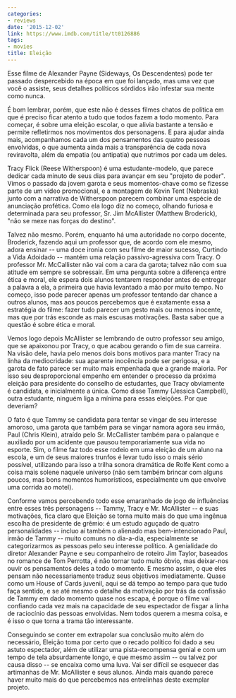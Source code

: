 ```yaml
---
categories:
- reviews
date: '2015-12-02'
link: https://www.imdb.com/title/tt0126886
tags:
- movies
title: Eleição
---
```


Esse filme de Alexander Payne (Sideways, Os Descendentes) pode ter passado despercebido na época em que foi lançado, mas uma vez que você o assiste, seus detalhes políticos sórdidos irão infestar sua mente como nunca.

É bom lembrar, porém, que este não é desses filmes chatos de política em que é preciso ficar atento a tudo que todos fazem a todo momento. Para começar, é sobre uma eleição escolar, o que alivia bastante a tensão e permite refletirmos nos movimentos dos personagens. E para ajudar ainda mais, acompanhamos cada um dos pensamentos das quatro pessoas envolvidas, o que aumenta ainda mais a transparência de cada nova reviravolta, além da empatia (ou antipatia) que nutrimos por cada um deles.

Tracy Flick (Reese Witherspoon) é uma estudante-modelo, que parece dedicar cada minuto de seus dias para avançar em seu "projeto de poder". Vimos o passado da jovem garota e seus momentos-chave como se fizesse parte de um vídeo promocional, e a montagem de Kevin Tent (Nebraska) junto com a narrativa de Witherspoon parecem combinar uma espécie de anunciação profética. Como ela logo diz no começo, olhando furiosa e determinada para seu professor, Sr. Jim McAllister (Matthew Broderick), "não se mexe nas forças do destino".

Talvez não mesmo. Porém, enquanto há uma autoridade no corpo docente, Broderick, fazendo aqui um professor que, de acordo com ele mesmo, adora ensinar -- uma doce ironia com seu filme de maior sucesso, Curtindo a Vida Adoidado -- mantém uma relação passivo-agressiva com Tracy. O professor Mr. McCallister não vai com a cara da garota; talvez não com sua atitude em sempre se sobressair. Em uma pergunta sobre a diferença entre ética e moral, ele espera dois alunos tentarem responder antes de entregar a palavra a ela, a primeira que havia levantado a mão por muito tempo. No começo, isso pode parecer apenas um professor tentando dar chance a outros alunos, mas aos poucos percebemos que é exatamente essa a estratégia do filme: fazer tudo parecer um gesto mais ou menos inocente, mas que por trás esconde as mais escusas motivações. Basta saber que a questão é sobre ética e moral.

Vemos logo depois McAllister se lembrando de outro professor seu amigo, que se apaixonou por Tracy, o que acabou gerando o fim de sua carreira. Na visão dele, havia pelo menos dois bons motivos para manter Tracy na linha da mediocridade: sua aparente inocência pode ser perigosa, e a garota de fato parece ser muito mais empenhada que a grande maioria. Por isso seu desproporcional empenho em entender o processo da próxima eleição para presidente do conselho de estudantes, que Tracy obviamente é candidata, e inicialmente a única. Como disse Tammy (Jessica Campbell), outra estudante, ninguém liga a mínima para essas eleições. Por que deveriam?

O fato é que Tammy se candidata para tentar se vingar de seu interesse amoroso, uma garota que também para se vingar namora agora seu irmão, Paul (Chris Klein), atraído pelo Sr. McCallister também para o palanque e auxiliado por um acidente que pausou temporariamente sua vida no esporte. Sim, o filme faz todo esse rodeio em uma eleição de um aluno na escola, e um de seus maiores trunfos é levar tudo isso o mais sério possível, utilizando para isso a trilha sonora dramática de Rolfe Kent como a coisa mais solene naquele universo (não sem também brincar com alguns poucos, mas bons momentos humorísticos, especialmente um que envolve uma corrida ao motel).

Conforme vamos percebendo todo esse emaranhado de jogo de influências entre esses três personagens -- Tammy, Tracy e Mr. McAllister -- e suas motivações, fica claro que Eleição se torna muito mais do que uma ingênua escolha de presidente de grêmio: é um estudo aguçado de quatro personalidades -- incluo aí também o alienado mas bem-intencionado Paul, irmão de Tammy -- muito comuns no dia-a-dia, especialmente se categorizarmos as pessoas pelo seu interesse político. A genialidade do diretor Alexander Payne e seu companheiro de roteiro Jim Taylor, baseados no romance de Tom Perrotta, é não tornar tudo muito óbvio, mas deixar-nos ouvir os pensamentos deles a todo o momento. E mesmo assim, o que eles pensam não necessariamente traduz seus objetivos imediatamente. Quase como um House of Cards juvenil, aqui se dá tempo ao tempo para que tudo faça sentido, e se até mesmo o detalhe da motivação por trás da confissão de Tammy em dado momento quase nos escapa, é porque o filme vai confiando cada vez mais na capacidade de seu espectador de fisgar a linha de raciocínio das pessoas envolvidas. Nem todos querem a mesma coisa, e é isso o que torna a trama tão interessante.

Conseguindo se conter em extrapolar sua conclusão muito além do necessário, Eleição toma por certo que o recado político foi dado a seu astuto espectador, além de utilizar uma pista-recompensa genial e com um tempo de tela absurdamente longo, e que mesmo assim -- ou talvez por causa disso -- se encaixa como uma luva. Vai ser difícil se esquecer das artimanhas de Mr. McAllister e seus alunos. Ainda mais quando parece haver muito mais do que percebemos nas entrelinhas deste exemplar projeto.